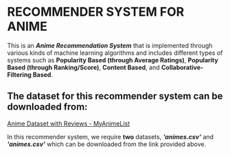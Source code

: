 # RECOMMENDER SYSTEM FOR ANIME
This is an ***Anime Recommendation System*** that is implemented through various kinds of machine learning algorithms and includes different types of systems such as **Popularity Based (through Average Ratings)**, **Popularity Based (through Ranking/Score)**, **Content Based**, and **Collaborative-Filtering Based**.

## The dataset for this recommender system can be downloaded from:

[Anime Dataset with Reviews - MyAnimeList](https://www.kaggle.com/datasets/marlesson/myanimelist-dataset-animes-profiles-reviews?resource=download&select=animes.csv)

In this recommender system, we require **two** datasets, ***'animes.csv'*** and ***'animes.csv'*** which can be downloaded from the link provided above.
